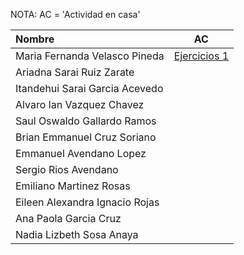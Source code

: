 NOTA: AC = 'Actividad en casa'

| Nombre | AC |
|:-----|:--:|
| Maria Fernanda Velasco Pineda | [Ejercicios 1](https://link-url-here.org)
| Ariadna Sarai Ruiz Zarate | 
| Itandehui Sarai Garcia Acevedo | 
| Alvaro Ian Vazquez Chavez | 
| Saul Oswaldo Gallardo Ramos | 
| Brian Emmanuel Cruz Soriano | 
| Emmanuel Avendano Lopez | 
| Sergio Rios Avendano | 
| Emiliano Martinez Rosas | 
| Eileen Alexandra Ignacio Rojas | 
| Ana Paola Garcia Cruz | 
| Nadia Lizbeth Sosa Anaya | 
